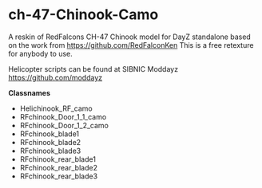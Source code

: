 # ch-47-Chinook-Camo
A reskin of RedFalcons CH-47 Chinook model for DayZ standalone based on the work from https://github.com/RedFalconKen
This is a free retexture for anybody to use.

Helicopter scripts can be found at SIBNIC Moddayz https://github.com/moddayz

**Classnames**
* Helichinook_RF_camo
* RFchinook_Door_1_1_camo
* RFchinook_Door_1_2_camo
* RFchinook_blade1
* RFchinook_blade2
* RFchinook_blade3
* RFchinook_rear_blade1
* RFchinook_rear_blade2
* RFchinook_rear_blade3
